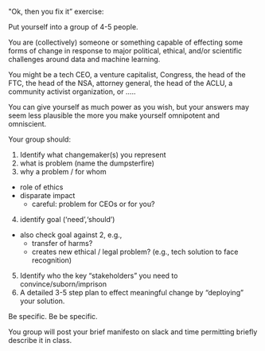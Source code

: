 "Ok, then you fix it” exercise:

Put yourself into a group of 4-5 people.

You are (collectively) someone or something capable of effecting some forms of change in response to major political, ethical, and/or scientific challenges around data and machine learning.

You might be a tech CEO, a venture capitalist, Congress, the head of the FTC, the head of the NSA, attorney general, the head of the ACLU, a community activist organization, or …..

You can give yourself as much power as you wish, but your answers may seem less plausible the more you make yourself omnipotent and omniscient.

Your group should:
1)    Identify what changemaker(s) you represent
2)    what is problem (name the dumpsterfire)
3)    why a problem / for whom
- role of ethics
- disparate impact
  + careful: problem for CEOs or for you?
4) identify goal (‘need’,‘should’)
- also check goal against 2, e.g.,
  + transfer of harms?
  + creates new ethical / legal problem? (e.g., tech solution to face recognition)
5)    Identify who the key “stakeholders” you need to convince/suborn/imprison
6)    A detailed 3-5 step plan to effect meaningful change by “deploying” your solution.

Be specific. Be be specific.

You group will post your brief manifesto on slack and time permitting briefly describe it in class.
